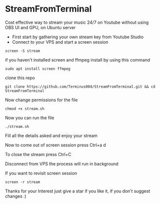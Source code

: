 # StreamFromTerminal
Cost effective way to stream your music 24/7 on Youtube without using OBS UI and GPU, on Ubuntu server
- First start by gathering your own stream key from Youtube Studio
- Connect to your VPS and start a screen session 
```
screen -S stream
```
if you haven't installed screen and ffmpeg install by using this command
```
sudo apt install screen ffmpeg
```
clone this repo

```
git clone https://github.com/Terminus004/StreamFromTerminal.git && cd StreamFromTerminal
```
Now change permissions for the file
```
chmod +x stream.sh
```
Now you can run the file
```
./stream.sh
```
Fill all the details asked and enjoy your stream

Now to come out of screen session press Ctrl+a d

To close the stream press Ctrl+C

Disconnect from VPS the process will run in background 

If you want to revisit screen session
```
screen -r stream
```
Thanks for your Interest just give a star if you like it, if you don't suggest changes :)
